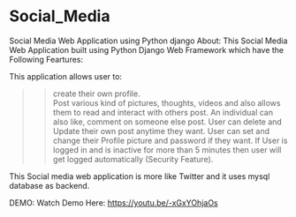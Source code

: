 # Social_Media
Social Media Web Application using Python django
About:
This Social Media Web Application built using Python Django Web Framework which have the Following Feartures:

This application allows user to:
   >>   create their own profile.  
   >>   Post various kind of pictures, thoughts, videos and also allows them to read and interact with others post. 
   >>   An individual can also like, comment on someone else post.
   >>   User can delete and Update their own post anytime they want.
   >>   User can set and change their Profile picture and password if they want.
   >>   If User is logged in and is inactive for more than 5 minutes then user will get logged automatically (Security Feature).
   
This Social media web application is more like Twitter and it uses mysql database as backend.

DEMO:
Watch Demo Here: https://youtu.be/-xGxYOhjaOs

